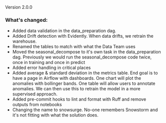 
Version 2.0.0

### What's changed:
- Added data validation in the data_preparation dag.
- Added Drift detection with Evidently. When data drifts, we retrain the warehouse.
- Renamed the tables to match with what the Data Team uses
- Moved the seasonal_decompose to it's own task in the data_preparation dag. 
  Previously we would run the seasonal_decompose code twice, once in training and once in predict
- Added error handling in critical places
- Added average & standard deviation in the metrics table. 
  End goal is to have a page in Airflow with dashboards. 
  One chart will plot the anomalies with bollinger bands.
  One table will allow users to annotate anomalies. 
  We can then use this to retrain the model in a more supervised approach.
- Added pre-commit hooks to lint and format with Ruff and remove outputs from notebooks
- Changing the name to snowsurge. No-one remembers Snowstorm and it's not fitting with what the solution does.